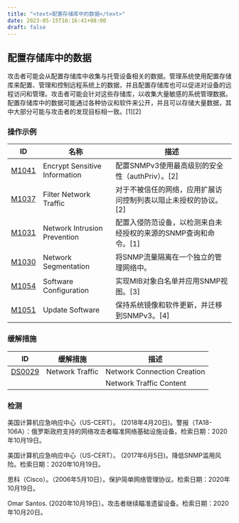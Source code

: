 ```yaml
---
title: "<text>配置存储库中的数据</text>"
date: 2023-05-15T16:16:41+08:00
draft: false
---
```

## <text>配置存储库中的数据</text>
攻击者可能会从配置存储库中收集与托管设备相关的数据。管理系统使用配置存储库来配置、管理和控制远程系统上的数据，并且配置存储库也可以促进对设备的远程访问和管理。攻击者可能会针对这些存储库，以收集大量敏感的系统管理数据。配置存储库中的数据可能通过各种协议和软件来公开，并且可以存储大量数据，其中大部分可能与攻击者的发现目标相一致。[1][2]
### 操作示例

|ID|名称|描述|
|----|----|----|
|[M1041]()|Encrypt Sensitive Information|配置SNMPv3使用最高级别的安全性（authPriv）。[2]|
|[M1037]()|Filter Network Traffic|对于不被信任的网络，应用扩展访问控制列表以阻止未授权的协议。[2]|
|[M1031]()|Network Intrusion Prevention|配置入侵防范设备，以检测来自未经授权的来源的SNMP查询和命令。[1]|
|[M1030]()|Network Segmentation|<text>将SNMP流量隔离在一个独立的管理网络中。</text>|
|[M1054]()|Software Configuration|实现MIB对象白名单并应用SNMP视图。[3]|
|[M1051]()|Update Software|保持系统镜像和软件更新，并迁移到SNMPv3。[4]|

### 缓解措施

|  ID   | 缓解措施  | 描述|
|  ----  | ----  |----|
|[DS0029]()|Network Traffic|Network Connection Creation|
|[]()||Network Traffic Content|

### 检测
<text>美国计算机应急响应中心（US-CERT）。 (2018年4月20日)。警报（TA18-106A）：俄罗斯政府支持的网络攻击者瞄准网络基础设施设备。检索日期：2020年10月19日。

美国计算机应急响应中心（US-CERT）。 (2017年6月5日)。降低SNMP滥用风险。检索日期：2020年10月19日。

思科（Cisco）。（2006年5月10日）。保护简单网络管理协议。检索日期：2020年10月19日。

Omar Santos. (2020年10月19日）。攻击者继续瞄准遗留设备。检索日期：2020年10月20日。</text>
